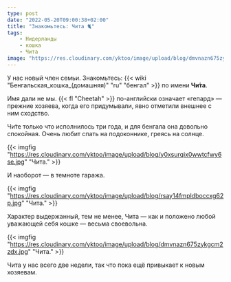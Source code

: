 ```yaml
---
type: post
date: "2022-05-20T09:00:38+02:00"
title: "Знакомьтесь: Чита 🐈"
tags:
    - Нидерланды
    - кошка
    - Чита
image: "https://res.cloudinary.com/yktoo/image/upload/blog/dmvnazn675zykgcm2zdx.jpg"
---
```


У нас новый член семьи. Знакомьтесь: {{< wiki "Бенгальская_кошка_(домашняя)" "ru" "бенгал" >}} по имени **Чи́та**.

Имя дали не мы. {{< fl "Cheetah" >}} по-английски означает «гепард» — прежние хозяева, когда его придумывали, явно отметили внешнее с ним сходство.

<!--more-->

Чи́те только что исполнилось три года, и для бенгала она довольно спокойная. Очень любит спать на подоконнике, греясь на солнце.

{{< imgfig "https://res.cloudinary.com/yktoo/image/upload/blog/y0xsurqix0wwtcfwy6se.jpg" "Чита." >}}

И наоборот — в темноте гаража.

{{< imgfig "https://res.cloudinary.com/yktoo/image/upload/blog/rsay14fmpldboccxg62p.jpg" "Чита." >}}

Характер выдержанный, тем не менее, Чита — как и положено любой уважающей себя кошке — весьма своевольна.

{{< imgfig "https://res.cloudinary.com/yktoo/image/upload/blog/dmvnazn675zykgcm2zdx.jpg" "Чита." >}}

Чита у нас всего две недели, так что пока ещё привыкает к новым хозяевам.

